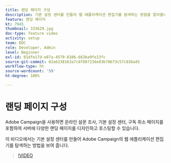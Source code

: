 ```yaml
---
title: 랜딩 페이지 구성
description: 기본 설정 센터를 만들어 웹 애플리케이션 편집기를 탐색하는 방법을 알아봅니다.
feature: 랜딩 페이지
kt: 7945
thumbnail: 333629.jpg
doc-type: feature video
activity: setup
team: DOC
role: Developer, Admin
level: Beginner
exl-id: 81dfe17d-e87a-4579-8106-663ba9fe13fc
source-git-commit: 02a6238163a7c8f887236e03b78673c57c836a45
workflow-type: ht
source-wordcount: '59'
ht-degree: 100%

---
```


# 랜딩 페이지 구성

Adobe Campaign을 사용하면 온라인 설문 조사, 기본 설정 센터, 구독 취소 페이지를 포함하여 서버에 다양한 랜딩 페이지를 디자인하고 호스팅할 수 있습니다.

이 비디오에서는 기본 설정 센터를 만들어 Adobe Campaign의 웹 애플리케이션 편집기를 탐색하는 방법을 보여 줍니다.

>[!VIDEO](https://video.tv.adobe.com/v/333629?quality=12)
